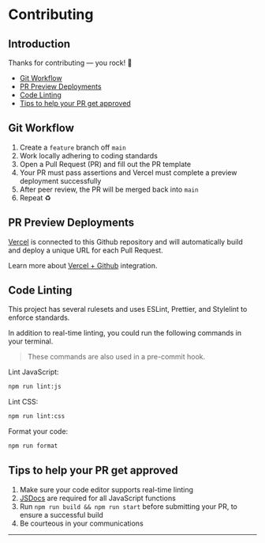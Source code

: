 # Contributing <!-- omit in toc -->

## Introduction <!-- omit in toc -->

Thanks for contributing — you rock! 🤘

- [Git Workflow](#git-workflow)
- [PR Preview Deployments](#pr-preview-deployments)
- [Code Linting](#code-linting)
- [Tips to help your PR get approved](#tips-to-help-your-pr-get-approved)

## Git Workflow

1. Create a `feature` branch off `main`
2. Work locally adhering to coding standards
3. Open a Pull Request (PR) and fill out the PR template
4. Your PR must pass assertions and Vercel must complete a preview deployment successfully
5. After peer review, the PR will be merged back into `main`
6. Repeat ♻️

## PR Preview Deployments

[Vercel](https://vercel.com/) is connected to this Github repository and will automatically build and deploy a unique URL for each Pull Request.

Learn more about [Vercel + Github](https://vercel.com/docs/git/vercel-for-github) integration.

## Code Linting

This project has several rulesets and uses ESLint, Prettier, and Stylelint to enforce standards.

In addition to real-time linting, you could run the following commands in your terminal.

> These commands are also used in a pre-commit hook.

Lint JavaScript:

```bash
npm run lint:js
```

Lint CSS:

```bash
npm run lint:css
```

Format your code:

```bash
npm run format
```

## Tips to help your PR get approved

1. Make sure your code editor supports real-time linting
2. [JSDocs](https://jsdoc.app/) are required for all JavaScript functions
3. Run `npm run build && npm run start` before submitting your PR, to ensure a successful build
4. Be courteous in your communications

---
